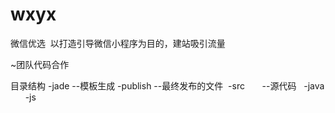 # wxyx

 微信优选
  以打造引导微信小程序为目的，建站吸引流量

~团队代码合作 
 
 目录结构
  -jade       --模板生成
  -publish    --最终发布的文件
  -src        --源代码
    -java     
    -js
    

